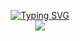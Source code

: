 <p align="center">
  <a href="https://meeplabsdev.github.io">
    <img src="https://readme-typing-svg.demolab.com?font=Fira+Code&size=18&duration=2000&pause=100&color=D8E4E7&center=true&multiline=true&repeat=false&width=500&height=80&lines=Hi!;I+do+full+stack+software+and+web+development." alt="Typing SVG" />
  </a>
  <br />
  <a href="https://meeplabsdev.github.io">
    <img src="https://github-stats-jm4rgfhzk-jeet.vercel.app/api?username=meeplabsdev&cc=22272e&tc=37BCF6&ic=fff&bc=0000">
  </a>
</p>
